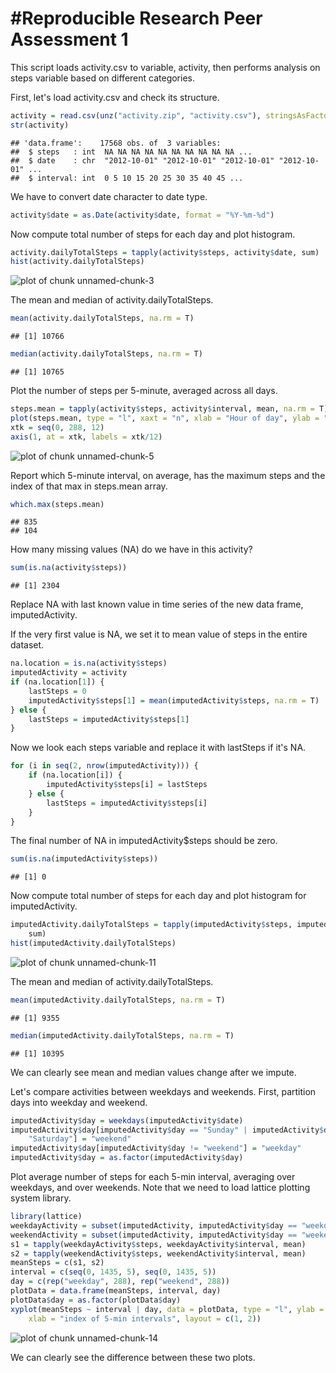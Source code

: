 #Reproducible Research Peer Assessment 1
===========

This script loads activity.csv to variable, activity, then
performs analysis on steps variable based on different categories.

First, let's load activity.csv and check its structure.

```r
activity = read.csv(unz("activity.zip", "activity.csv"), stringsAsFactor = F)
str(activity)
```

```
## 'data.frame':	17568 obs. of  3 variables:
##  $ steps   : int  NA NA NA NA NA NA NA NA NA NA ...
##  $ date    : chr  "2012-10-01" "2012-10-01" "2012-10-01" "2012-10-01" ...
##  $ interval: int  0 5 10 15 20 25 30 35 40 45 ...
```


We have to convert date character to date type.

```r
activity$date = as.Date(activity$date, format = "%Y-%m-%d")
```


Now compute total number of steps for each day and plot histogram.

```r
activity.dailyTotalSteps = tapply(activity$steps, activity$date, sum)
hist(activity.dailyTotalSteps)
```

![plot of chunk unnamed-chunk-3](figure/unnamed-chunk-3.png) 


The mean and median of activity.dailyTotalSteps.

```r
mean(activity.dailyTotalSteps, na.rm = T)
```

```
## [1] 10766
```

```r
median(activity.dailyTotalSteps, na.rm = T)
```

```
## [1] 10765
```


Plot the number of steps per 5-minute, averaged across all days.

```r
steps.mean = tapply(activity$steps, activity$interval, mean, na.rm = T)
plot(steps.mean, type = "l", xaxt = "n", xlab = "Hour of day", ylab = "Average number of steps")
xtk = seq(0, 288, 12)
axis(1, at = xtk, labels = xtk/12)
```

![plot of chunk unnamed-chunk-5](figure/unnamed-chunk-5.png) 


Report which 5-minute interval, on average, has the maximum steps and the index of that max in steps.mean array.

```r
which.max(steps.mean)
```

```
## 835 
## 104
```


How many missing values (NA) do we have in this activity?

```r
sum(is.na(activity$steps))
```

```
## [1] 2304
```


Replace NA with last known value in time series of the new data frame, imputedActivity.

If the very first value is NA, we set it to mean value of steps in the entire dataset.

```r
na.location = is.na(activity$steps)
imputedActivity = activity
if (na.location[1]) {
    lastSteps = 0
    imputedActivity$steps[1] = mean(imputedActivity$steps, na.rm = T)
} else {
    lastSteps = imputedActivity$steps[1]
}
```

Now we look each steps variable and replace it with lastSteps if it's NA.

```r
for (i in seq(2, nrow(imputedActivity))) {
    if (na.location[i]) {
        imputedActivity$steps[i] = lastSteps
    } else {
        lastSteps = imputedActivity$steps[i]
    }
}
```

The final number of NA in imputedActivity$steps should be zero.

```r
sum(is.na(imputedActivity$steps))
```

```
## [1] 0
```


Now compute total number of steps for each day and plot histogram for imputedActivity.

```r
imputedActivity.dailyTotalSteps = tapply(imputedActivity$steps, imputedActivity$date, 
    sum)
hist(imputedActivity.dailyTotalSteps)
```

![plot of chunk unnamed-chunk-11](figure/unnamed-chunk-11.png) 


The mean and median of activity.dailyTotalSteps.

```r
mean(imputedActivity.dailyTotalSteps, na.rm = T)
```

```
## [1] 9355
```

```r
median(imputedActivity.dailyTotalSteps, na.rm = T)
```

```
## [1] 10395
```


We can clearly see mean and median values change after we impute.

Let's compare activities between weekdays and weekends.
First, partition days into weekday and weekend.

```r
imputedActivity$day = weekdays(imputedActivity$date)
imputedActivity$day[imputedActivity$day == "Sunday" | imputedActivity$day == 
    "Saturday"] = "weekend"
imputedActivity$day[imputedActivity$day != "weekend"] = "weekday"
imputedActivity$day = as.factor(imputedActivity$day)
```


Plot average number of steps for each 5-min interval, averaging over weekdays, and over weekends.
Note that we need to load lattice plotting system library.

```r
library(lattice)
weekdayActivity = subset(imputedActivity, imputedActivity$day == "weekday")
weekendActivity = subset(imputedActivity, imputedActivity$day == "weekend")
s1 = tapply(weekdayActivity$steps, weekdayActivity$interval, mean)
s2 = tapply(weekendActivity$steps, weekendActivity$interval, mean)
meanSteps = c(s1, s2)
interval = c(seq(0, 1435, 5), seq(0, 1435, 5))
day = c(rep("weekday", 288), rep("weekend", 288))
plotData = data.frame(meanSteps, interval, day)
plotData$day = as.factor(plotData$day)
xyplot(meanSteps ~ interval | day, data = plotData, type = "l", ylab = "Average number of steps in 5-min interval", 
    xlab = "index of 5-min intervals", layout = c(1, 2))
```

![plot of chunk unnamed-chunk-14](figure/unnamed-chunk-14.png) 


We can clearly see the difference between these two plots.
